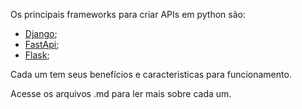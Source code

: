 Os principais frameworks para criar APIs em python são:
- [Django](django.md);
- [FastApi](fastapi.md);
- [Flask](flask.md);

Cada um tem seus benefícios e caracteristicas para funcionamento.

Acesse os arquivos .md para ler mais sobre cada um.